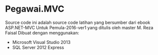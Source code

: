 # Pegawai.MVC

Source code ini adalah source code latihan yang bersumber dari ebook ASP.NET-MVC Untuk Pemula-2016-ver1 yang ditulis oleh master M. Reza Faisal
Dibuat dengan menggunakan: 
- Microsoft Visual Studio 2013
- SQL Server 2012 Express
